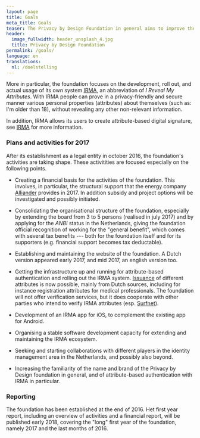 ```yaml
---
layout: page
title: Goals
meta_title: Goals
teaser: The Privacy by Design Foundation in general aims to improve the development and the use of open, privacy-friendly and secure software.
header:
  image_fullwidth: header_unsplash_4.jpg
  title: Privacy by Design Foundation
permalink: /goals/
language: en
translations:
  nl: /doelstelling
---
```


More in particular, the foundation focuses on the development, roll
out, and actual usage of its own system [IRMA](/irma-en), an
abbreviation of *I Reveal My Attributes*. With IRMA people can prove
in a privacy-friendly and secure manner various personal properties
(attributes) about themselves (such as: I'm older than 18), without
revealing any other non-relevant information.

In addition, IRMA allows its users to create attribute-based digital
signature, see [IRMA](/irma-explanation) for more information.

### Plans and activities for 2017

After its establishment as a legal entity in october 2016, the 
foundation's activities are taking shape. These activitities are
focused especially on the following points.

* Creating a financial basis for the activities of the
  foundation. This involves, in particular, the structural support
  that the energy company [Alliander](https://www.alliander.com/en)
  provides in 2017. In addition subsidy and project options will be
  investigated and possibly initiated.

* Consolidating the organisational structure of the foundation,
  especially by extending the board from 3 to 5 persons (realised in
  july 2017) and by applying for the *ANBI* status in the Netherlands,
  giving the foundation official recognition of working for the
  "general benefit", which comes with several tax benefits --- both
  for the foundation itself and for its supporters (e.g. financial
  support becomes tax deductable).

* Establishing and maintaining the website of the foundation. A Dutch
  version appeared early 2017, and mid 2017, an english version too.

* Getting the infrastructure up and running for attribute-based
  authentication and rolling out the IRMA
  system. [Issuance](/issuance) of different attributes is now
  possible, mainly from Dutch sources, including for instance
  registration attributes for medical professionals. The foundation
  will not offer verification services, but it does cooperate with
  other parties who intend to verify IRMA attributes
  (esp. [Surfnet](https://www.surf.nl/en/about-surf/subsidiaries/surfnet)).

* Development of an IRMA app for iOS, to complement the existing app
  for Android.

* Organising a stable software development capacity for extending and
  maintaining the IRMA ecosystem.

* Seeking and starting collaborations with different players in the
  identity management area in the Netherlands, and possibly also
  beyond.

* Increasing the familiarity of the name and brand of the Privacy by
  Design foundation in general, and of attribute-based authentication
  with IRMA in particular.

### Reporting

The foundation has been established at the end of 2016. Het first year
report, including an overview of activities and a financial report,
will be published early 2018, covering the "long" first year of the
foundation, namely 2017 and the last months of 2016.
